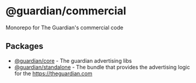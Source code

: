 # @guardian/commercial

Monorepo for The Guardian's commercial code

## Packages
* [@guardian/core](./core) - The guardian advertising libs
* [@guardian/standalone](./standalone/) - The bundle that provides the advertising logic for the https://theguardian.com

